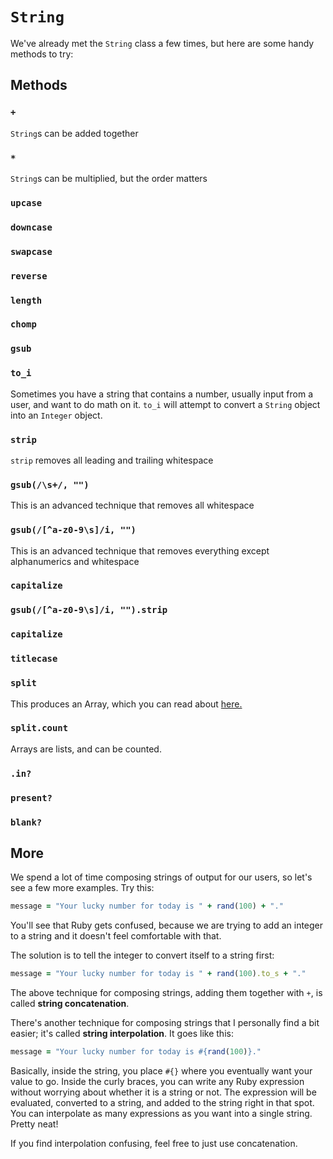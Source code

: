 # `String`
We've already met the `String` class a few times, but here are some handy
methods to try:
## Methods
### `+`
`String`s can be added together
### `*`
`String`s can be multiplied, but the order matters
### `upcase`

### `downcase`

### `swapcase`

### `reverse`

### `length`

### `chomp`

### `gsub`

### `to_i`
Sometimes you have a string that contains a number, usually input from a user,
and want to do math on it. `to_i` will attempt to convert a `String` object into
an `Integer` object.

### `strip`
`strip` removes all leading and trailing whitespace

### `gsub(/\s+/, "")`
This is an advanced technique that removes all whitespace
### `gsub(/[^a-z0-9\s]/i, "")`
This is an advanced technique that removes everything except alphanumerics and
whitespace
### `capitalize`

### `gsub(/[^a-z0-9\s]/i, "").strip`

### `capitalize`

### `titlecase`

### `split`
This produces an Array, which you can read about [here.](array.md)

### `split.count`
Arrays are lists, and can be counted.
### `.in?`

### `present?`

### `blank?`

## More
We spend a lot of time composing strings of output for our users, so let's see a
few more examples. Try this:

```ruby
message = "Your lucky number for today is " + rand(100) + "."
```

You'll see that Ruby gets confused, because we are trying to add an integer to a
string and it doesn't feel comfortable with that.

The solution is to tell the integer to convert itself to a string first:

```ruby
message = "Your lucky number for today is " + rand(100).to_s + "."
```

The above technique for composing strings, adding them together with `+`, is
called **string concatenation**.

There's another technique for composing strings that I personally find a bit
easier; it's called **string interpolation**. It goes like this:

```ruby
message = "Your lucky number for today is #{rand(100)}."
```

Basically, inside the string, you place `#{}` where you eventually want your
value to go. Inside the curly braces, you can write any Ruby expression without
worrying about whether it is a string or not. The expression will be evaluated,
converted to a string, and added to the string right in that spot. You can
interpolate as many expressions as you want into a single string. Pretty neat!

If you find interpolation confusing, feel free to just use concatenation.
